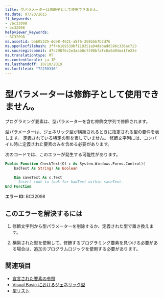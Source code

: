 ```yaml
---
title: 型パラメーターは修飾子として使用できません。
ms.date: 07/20/2015
f1_keywords:
- vbc32098
- bc32098
helpviewer_keywords:
- BC32098
ms.assetid: bab05325-dde8-4621-a5f6-368b5b7b2d76
ms.openlocfilehash: 3ff4b189539bf119351a94dabadd596c336ac723
ms.sourcegitcommit: d7c298f6c2e3aab0c7498bfafc0a0a94ea1fe23e
ms.translationtype: MT
ms.contentlocale: ja-JP
ms.lasthandoff: 10/10/2019
ms.locfileid: "72250336"
---
```

# <a name="type-parameters-cannot-be-used-as-qualifiers"></a>型パラメーターは修飾子として使用できません。

プログラミング要素は、型パラメーターを含む修飾文字列で修飾されます。

型パラメーターは、ジェネリック型が構築されるときに指定される型の要件を表します。 定義されている特定の型を表していません。 修飾文字列には、コンパイル時に定義された要素のみを含める必要があります。

次のコードでは、このエラーが発生する可能性があります。

```vb  
Public Function CheckText(Of c As System.Windows.Forms.Control)(
    badText As String) As Boolean
  
    Dim saveText As c.Text  
    ' Insert code to look for badText within saveText.
End Function  
```  
  
 **エラー ID:** BC32098  
  
## <a name="to-correct-this-error"></a>このエラーを解決するには  
  
1. 修飾文字列から型パラメーターを削除するか、定義された型で置き換えます。  
  
2. 構築された型を使用して、修飾するプログラミング要素を見つける必要がある場合は、追加のプログラムロジックを使用する必要があります。  
  
## <a name="see-also"></a>関連項目

- [宣言された要素の参照](../../programming-guide/language-features/declared-elements/references-to-declared-elements.md)
- [Visual Basic におけるジェネリック型](../../programming-guide/language-features/data-types/generic-types.md)
- [型リスト](../statements/type-list.md)
